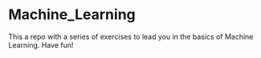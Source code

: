 # Machine_Learning
This a repo with a series of exercises to lead you in the basics of Machine Learning. Have fun!
